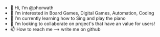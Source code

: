 - 👋 Hi, I’m @phorwath
- 👀 I’m interested in Board Games, Digital Games, Automation, Coding
- 🌱 I’m currently learning how to Sing and play the piano
- 💞️ I’m looking to collaborate on project's that have an value for users!
- 📫 How to reach me --> write me on github
